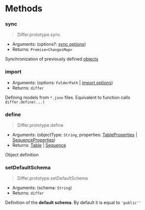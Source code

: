 # Methods

### sync

> Differ.prototype.sync

- Arguments: (options?: [sync options](sync.md))
- Returns: `Promise<ChangesMap>`

Synchronization of previously defined [objects](objects.md)

### import

- Arguments: (options: `FolderPath` | [import options](import.md))
- Returns: `differ`

Defining models from `*.json` files. Equivalent to function calls `differ.define(...)`

### define

> Differ.prototype.define

- Arguments: (objectType: `String`, properties: [TableProperties](table.md#properties) | [SequenceProperties](sequence.md#properties))
- Returns: [Table](table.md) | [Sequence](sequence.md)

Object definition

### setDefaultSchema

> Differ.prototype.setDefaultSchema

- Arguments: (schema: `String`)
- Returns: `differ`

Definition of the **default schema**. By default it is equal to `'public''`
